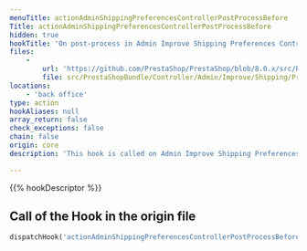 ```yaml
---
menuTitle: actionAdminShippingPreferencesControllerPostProcessBefore
Title: actionAdminShippingPreferencesControllerPostProcessBefore
hidden: true
hookTitle: 'On post-process in Admin Improve Shipping Preferences Controller'
files:
    -
        url: 'https://github.com/PrestaShop/PrestaShop/blob/8.0.x/src/PrestaShopBundle/Controller/Admin/Improve/Shipping/PreferencesController.php'
        file: src/PrestaShopBundle/Controller/Admin/Improve/Shipping/PreferencesController.php
locations:
    - 'back office'
type: action
hookAliases: null
array_return: false
check_exceptions: false
chain: false
origin: core
description: 'This hook is called on Admin Improve Shipping Preferences post-process before processing any form'

---
```


{{% hookDescriptor %}}

## Call of the Hook in the origin file

```php
dispatchHook('actionAdminShippingPreferencesControllerPostProcessBefore', ['controller' => $this])
```
